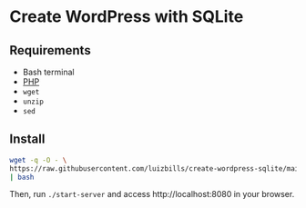 # Create WordPress with SQLite

## Requirements

- Bash terminal
- [PHP](https://www.php.net/)
- `wget`
- `unzip`
- `sed`

## Install

```sh
wget -q -O - \
https://raw.githubusercontent.com/luizbills/create-wordpress-sqlite/main/installer \
| bash
```

Then, run `./start-server` and access http://localhost:8080 in your browser.
